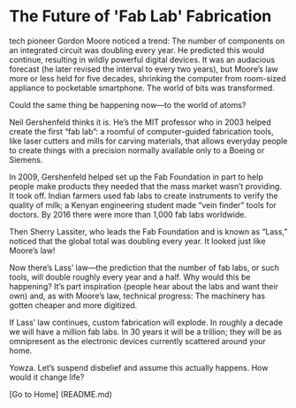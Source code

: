 # The Future of 'Fab Lab' Fabrication

tech pioneer Gordon Moore noticed a trend: The number of components on an integrated circuit was doubling every year. He predicted this would continue, resulting in wildly powerful digital devices. It was an audacious forecast (he later revised the interval to every two years), but Moore’s law more or less held for five decades, shrinking the computer from room-sized appliance to ­pocketable smartphone. The world of bits was transformed.

Could the same thing be happening now—to the world of atoms?

Neil Gershenfeld thinks it is. He’s the MIT professor who in 2003 helped create the first “fab lab”: a roomful of computer-guided fabrication tools, like laser cutters and mills for carving materials, that allows everyday people to create things with a precision normally available only to a Boeing or Siemens.

In 2009, Gershenfeld helped set up the Fab Foundation in part to help people make products they needed that the mass market wasn’t providing. It took off. Indian farmers used fab labs to create instruments to verify the quality of milk; a Kenyan engineering student made “vein finder” tools for doctors. By 2016 there were more than 1,000 fab labs worldwide.

Then Sherry Lassiter, who leads the Fab Foundation and is known as “Lass,” noticed that the global total was doubling every year. It looked just like Moore’s law!

Now there’s Lass’ law—the prediction that the number of fab labs, or such tools, will double roughly every year and a half. Why would this be happening? It’s part inspiration (people hear about the labs and want their own) and, as with Moore’s law, technical progress: The machinery has gotten cheaper and more digitized.

If Lass’ law continues, custom fabrication will explode. In roughly a decade we will have a million fab labs. In 30 years it will be a trillion; they will be as omnipresent as the electronic devices currently scattered around your home.

Yowza. Let’s suspend disbelief and assume this actually happens. How would it change life?

[Go to Home] (README.md)